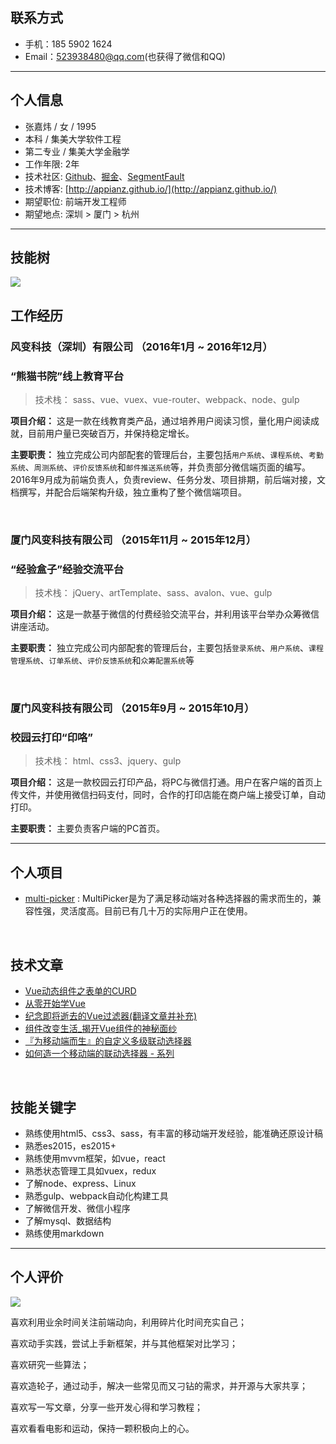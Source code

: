 ## 联系方式

- 手机：185 5902 1624
- Email：523938480@qq.com(也获得了微信和QQ)

---

## 个人信息

 - 张嘉炜 / 女 / 1995 
 - 本科 / 集美大学软件工程
 - 第二专业 / 集美大学金融学
 - 工作年限: 2年
 - 技术社区: [Github](https://github.com/AppianZ)、[掘金](https://gold.xitu.io/user/57c664355bbb5000635314b6)、[SegmentFault](https://segmentfault.com/u/appian)
 - 技术博客: [http://appianz.github.io/](http://appianz.github.io/)
 - 期望职位: 前端开发工程师
 - 期望地点: 深圳 > 厦门 > 杭州 
 
---
## 技能树

![](https://github.com/AppianZ/resume/blob/master/techtree.png)


## 工作经历

### 风变科技（深圳）有限公司 （2016年1月 ~ 2016年12月）

### “熊猫书院”线上教育平台 

> 技术栈： sass、vue、vuex、vue-router、webpack、node、gulp

**项目介绍：** 
这是一款在线教育类产品，通过培养用户阅读习惯，量化用户阅读成就，目前用户量已突破百万，并保持稳定增长。

**主要职责：** 
独立完成公司内部配套的管理后台，主要包括`用户系统`、`课程系统`、`考勤系统`、`周测系统`、`评价反馈系统`和`邮件推送系统`等，并负责部分微信端页面的编写。2016年9月成为前端负责人，负责review、任务分发、项目排期，前后端对接，文档撰写，并配合后端架构升级，独立重构了整个微信端项目。

<br/>


### 厦门风变科技有限公司 （2015年11月 ~ 2015年12月）

### “经验盒子”经验交流平台

> 技术栈： jQuery、artTemplate、sass、avalon、vue、gulp

**项目介绍：** 
这是一款基于微信的付费经验交流平台，并利用该平台举办众筹微信讲座活动。

**主要职责：** 
独立完成公司内部配套的管理后台，主要包括`登录系统`、`用户系统`、`课程管理系统`、`订单系统`、`评价反馈系统`和`众筹配置系统`等

<br/>

### 厦门风变科技有限公司 （2015年9月 ~ 2015年10月）

### 校园云打印“印咯”

> 技术栈： html、css3、jquery、gulp

**项目介绍：** 
这是一款校园云打印产品，将PC与微信打通。用户在客户端的首页上传文件，并使用微信扫码支付，同时，合作的打印店能在商户端上接受订单，自动打印。

**主要职责：**
主要负责客户端的PC首页。


---


## 个人项目

 - [multi-picker](https://github.com/AppianZ/multi-picker) : MultiPicker是为了满足移动端对各种选择器的需求而生的，兼容性强，灵活度高。目前已有几十万的实际用户正在使用。
 
<br/>

## 技术文章

- [Vue动态组件之表单的CURD](http://www.jianshu.com/p/73dba151eb29)
- [从零开始学Vue](https://segmentfault.com/a/1190000005041030)
- [纪念即将逝去的Vue过滤器(翻译文章并补充)](https://segmentfault.com/a/1190000005027001) 
- [组件改变生活_揭开Vue组件的神秘面纱](https://segmentfault.com/a/1190000005045219)
- [『为移动端而生』的自定义多级联动选择器](https://gold.xitu.io/post/583faa050ce46300576216df)
- [如何造一个移动端的联动选择器 - 系列](https://gold.xitu.io/post/583fb0312f301e005cf44aeb)

<br/>

## 技能关键字

- 熟练使用html5、css3、sass，有丰富的移动端开发经验，能准确还原设计稿
- 熟悉es2015，es2015+
- 熟练使用mvvm框架，如vue，react
- 熟悉状态管理工具如vuex，redux
- 了解node、express、Linux
- 熟悉gulp、webpack自动化构建工具
- 了解微信开发、微信小程序
- 了解mysql、数据结构
- 熟练使用markdown

---

## 个人评价
![](https://github.com/AppianZ/resume/blob/master/appian.png)

喜欢利用业余时间关注前端动向，利用碎片化时间充实自己；

喜欢动手实践，尝试上手新框架，并与其他框架对比学习；

喜欢研究一些算法；

喜欢造轮子，通过动手，解决一些常见而又刁钻的需求，并开源与大家共享；

喜欢写一写文章，分享一些开发心得和学习教程；

喜欢看看电影和运动，保持一颗积极向上的心。

